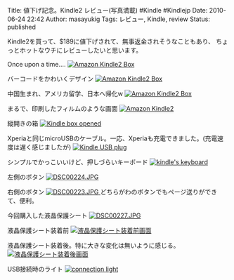 Title: 値下げ記念。Kindle2 レビュー(写真満載) #Kindle #Kindlejp
Date: 2010-06-24 22:42
Author: masayukig
Tags: レビュー, Kindle, review
Status: published

Kindle2を買って、\$189に値下げされて、無事返金されそうなこともあり、
ちょっとホットなウチにレビューしたいと思います。

Once upon a time....
[![Amazon Kindle2
Box](http://farm2.static.flickr.com/1031/4721123354_c25c5641d8.jpg)
](http://www.flickr.com/photos/masayun/4721123354/ "Amazon Kindle2 Box by masayukig, on Flickr")

バーコードをかわいくデザイン
[![Amazon Kindle2
Box](http://farm2.static.flickr.com/1388/4721124482_e40c153b5d.jpg)
](http://www.flickr.com/photos/masayun/4721124482/ "Amazon Kindle2 Box by masayukig, on Flickr")


中国生まれ、アメリカ留学、日本へ帰化w
[![Amazon Kindle2
Box](http://farm2.static.flickr.com/1427/4720474865_c46f9a333f.jpg)
](http://www.flickr.com/photos/masayun/4720474865/ "Amazon Kindle2 Box by masayukig, on Flickr")

まるで、印刷したフィルムのような画面
[![Amazon
Kindle2](http://farm2.static.flickr.com/1018/4720475547_9e30e90039.jpg)
](http://www.flickr.com/photos/masayun/4720475547/ "Amazon Kindle2 by masayukig, on Flickr")

縦開きの箱
[![Kindle box
opened](http://farm2.static.flickr.com/1245/4721127212_c34baa1fa1.jpg)
](http://www.flickr.com/photos/masayun/4721127212/ "Kindle box opened by masayukig, on Flickr")

Xperiaと同じmicroUSBのケーブル。一応、Xperiaも充電できました。(充電速度は遅く感じましたが)
[![Kindle USB
plug](http://farm2.static.flickr.com/1153/4720528577_d76ab55377.jpg)
](http://www.flickr.com/photos/masayun/4720528577/ "Kindle USB plug by masayukig, on Flickr")

シンプルでかっこいいけど、押しづらいキーボード
[![kindle's
keyboard](http://farm2.static.flickr.com/1416/4720541787_c0655c16f7.jpg)
](http://www.flickr.com/photos/masayun/4720541787/ "kindle's keyboard by masayukig, on Flickr")

左側のボタン
[![DSC00224.JPG](http://farm2.static.flickr.com/1425/4721192662_1253dbe17b.jpg)
](http://www.flickr.com/photos/masayun/4721192662/ "DSC00224.JPG by masayukig, on Flickr")

右側のボタン
[![DSC00223.JPG](http://farm2.static.flickr.com/1132/4721192090_906b975e67.jpg)
](http://www.flickr.com/photos/masayun/4721192090/ "DSC00223.JPG by masayukig, on Flickr")
どちらがわのボタンでもページ送りができて、便利。

今回購入した液晶保護シート
[![DSC00227.JPG](http://farm2.static.flickr.com/1342/4720544827_bfda6dc9aa.jpg)
](http://www.flickr.com/photos/masayun/4720544827/ "DSC00227.JPG by masayukig, on Flickr")

液晶保護シート装着前
[![液晶保護シート装着前画面](http://farm2.static.flickr.com/1255/4721195260_b20e20ff1d.jpg)
](http://www.flickr.com/photos/masayun/4721195260/ "液晶保護シート装着前画面 by masayukig, on Flickr")

液晶保護シート装着後。特に大きな変化は無いように感じる。
[![液晶保護シート装着後画面](http://farm2.static.flickr.com/1373/4720545977_8ef304f750.jpg)
](http://www.flickr.com/photos/masayun/4720545977/ "液晶保護シート装着後画面 by masayukig, on Flickr")

USB接続時のライト
[![connection
light](http://farm2.static.flickr.com/1427/4720548115_54267df713.jpg)
](http://www.flickr.com/photos/masayun/4720548115/ "connection light by masayukig, on Flickr")
